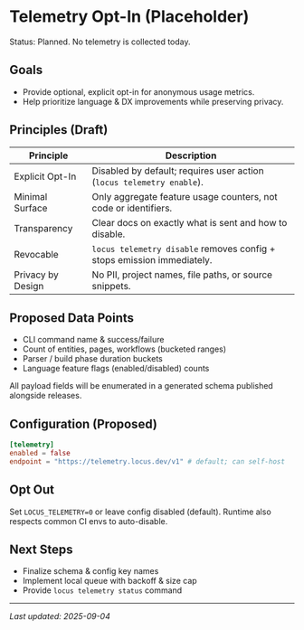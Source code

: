 # Telemetry Opt-In (Placeholder)

Status: Planned. No telemetry is collected today.

## Goals
- Provide optional, explicit opt-in for anonymous usage metrics.
- Help prioritize language & DX improvements while preserving privacy.

## Principles (Draft)
| Principle | Description |
|-----------|-------------|
| Explicit Opt-In | Disabled by default; requires user action (`locus telemetry enable`). |
| Minimal Surface | Only aggregate feature usage counters, not code or identifiers. |
| Transparency | Clear docs on exactly what is sent and how to disable. |
| Revocable | `locus telemetry disable` removes config + stops emission immediately. |
| Privacy by Design | No PII, project names, file paths, or source snippets. |

## Proposed Data Points
- CLI command name & success/failure
- Count of entities, pages, workflows (bucketed ranges)
- Parser / build phase duration buckets
- Language feature flags (enabled/disabled) counts

All payload fields will be enumerated in a generated schema published alongside releases.

## Configuration (Proposed)
```toml
[telemetry]
enabled = false
endpoint = "https://telemetry.locus.dev/v1" # default; can self-host
```

## Opt Out
Set `LOCUS_TELEMETRY=0` or leave config disabled (default). Runtime also respects common CI envs to auto-disable.

## Next Steps
- Finalize schema & config key names
- Implement local queue with backoff & size cap
- Provide `locus telemetry status` command

---
_Last updated: 2025-09-04_
